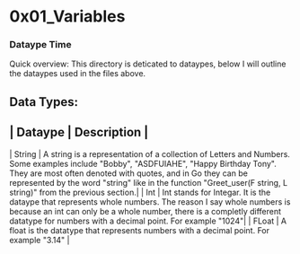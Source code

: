 # 0x01_Variables
### Dataype Time
Quick overview:
	This directory is deticated to dataypes, below I will outline the dataypes used in the files above.

## Data Types:

| Dataype |  							Description						|
-------------------------------------------------------------------------
| String | A string is a representation of a collection of Letters and Numbers. 
			Some examples include "Bobby", "ASDFUIAHE", "Happy Birthday Tony". 
			They are most often denoted with quotes, and in Go they can be 
			represented by the word "string" like in the function "Greet_user(F string, L string)" from 
			the previous section.|
| Int    | Int stands for Integar. It is the dataype that represents whole 
			numbers. The reason I say whole numbers is because an int can 
			only be a whole number, there is a completly different datatype 
			for numbers with a decimal point. For example "1024"|
| FLoat  | A float is the datatype that represents numbers with a decimal point. For example "3.14" |